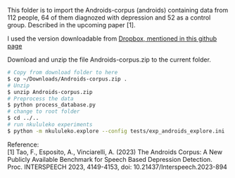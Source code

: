This folder is to import the 
Androids-corpus (androids)
containing data from 112 people, 64 of them diagnozed with depression and 52 as a control group.
Described in the upcoming paper [1].

I used the version downloadable from [Dropbox, mentioned in this github page](https://github.com/androidscorpus/data)

Download and unzip the file Androids-corpus.zip to the current folder.


```bash
# Copy from download folder to here
$ cp ~/Downloads/Androids-corpus.zip .
# Unzip
$ unzip Androids-corpus.zip
# Preprocess the data
$ python process_database.py
# change to root folder
$ cd ../..
# run nkululeko experiments
$ python -m nkululeko.explore --config tests/exp_androids_explore.ini
```

Reference:  
[1] Tao, F., Esposito, A., Vinciarelli, A. (2023) The Androids Corpus: A New Publicly Available Benchmark for Speech Based Depression Detection. Proc. INTERSPEECH 2023, 4149-4153, doi: 10.21437/Interspeech.2023-894  